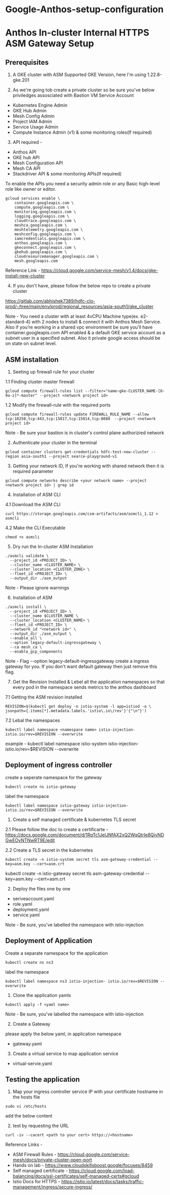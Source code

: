 # Google-Anthos-setup-configuration

# Anthos In-cluster Internal HTTPS ASM Gateway Setup

## Prerequisites

1. A GKE cluster with ASM Supported GKE Version, here I'm using 1.22.8-gke.201

2. As we're going tob create a private cluster so be sure you've below priviledges assosciated with Bastion VM Service Account

- Kubernetes Engine Admin
- GKE Hub Admin
- Mesh Config Admin
- Project IAM Admin
- Service Usage Admin
- Compute Instance Admin (v1)
& some monitoring roles(If required)

3. API required - 

- Anthos API
- GKE hub API
- Mesh Configuration API
- Mesh CA API
- Stackdriver API
& some monitoring APIs(If required)

To enable the  APIs you need a security admin role or any Basic high-level role like owner or editor.
```
gcloud services enable \
    container.googleapis.com \
    compute.googleapis.com \
    monitoring.googleapis.com \
    logging.googleapis.com \
    cloudtrace.googleapis.com \
    meshca.googleapis.com \
    meshtelemetry.googleapis.com \
    meshconfig.googleapis.com \
    iamcredentials.googleapis.com \
    anthos.googleapis.com \
    gkeconnect.googleapis.com \
    gkehub.googleapis.com \
    cloudresourcemanager.googleapis.com \
    mesh.googleapis.com
```

Reference Link - https://cloud.google.com/service-mesh/v1.4/docs/gke-install-new-cluster

4. If you don't have, please follow the below repo to create a private cluster

https://gitlab.com/abhishek7389/hdfc-clo-prod/-/tree/main/env/prod/regional_resources/asia-south1/gke_cluster

Note - You need a cluster with at least 4vCPU Machine type(ex. e2-standard-4) with 2 nodes to install & connect it with Anthos Mesh Service. Also if you’re working in a shared vpc environment be sure you’ll have container.googleapis.com API enabled & a default GKE service account as a subnet user in a specified subnet. Also it private google access should be on state on subnet level.


## ASM installation

1. Seeting up firewall rule for your cluster 

1.1 Finding cluster master firewall 
```
gcloud compute firewall-rules list --filter="name~gke-CLUSTER_NAME-[0-9a-z]*-master" --project <network project id> 
``` 
1.2 Modify the firewall-rule with the required ports 
```
gcloud compute firewall-rules update FIREWALL_RULE_NAME --allow tcp:10250,tcp:443,tcp:15017,tcp:15014,tcp:8080  --project <network project id>   
```
Note - Be sure your bastion is in cluster's control plane authorizied network

2. Authenticate your cluster in the terminal 
```
gcloud container clusters get-credentials hdfc-test-new-cluster --region asia-south1 --project searce-playground-v1
```
3. Getting your network ID, If you're working with shared network then it is required parameter
```
gcloud compute networks describe <your network name> --project <network project id> | grep id

```
4. Installation of ASM CLI 

4.1 Download the ASM CLI 
```
curl https://storage.googleapis.com/csm-artifacts/asm/asmcli_1.12 > asmcli
```
4.2 Make the CLI Executable
```
chmod +x asmcli
```
5. Dry run the In-cluster ASM Installation
```
./asmcli validate \
  --project_id <PROJECT_ID> \
  --cluster_name <CLUSTER_NAME> \
  --cluster_location <CLUSTER_ZONE> \
  --fleet_id <PROJECT_ID> \
  --output_dir ./asm_output
```
Note - Please ignore warnings 

6. Installation of ASM 
```
./asmcli install \
  --project_id <PROJECT_ID> \
  --cluster_name $CLUSTER_NAME \
  --cluster_location <CLUSTER_NAME> \
  --fleet_id <PROJECT_ID> \
  --network_id "<network id>" \
  --output_dir ./asm_output \
  --enable_all \
  --option legacy-default-ingressgateway \
  --ca mesh_ca \
  --enable_gcp_components
```
Note - Flag --option legacy-default-ingressgateway create a ingress gateway for you. If you don't want default gateway then just remove this flag.

7. Get the Revision Installed & Lebel all the application namespaces so that every pod in the namespace sends metrics to the anthos dashboard

7.1 Getting the ASM revision installed
```
REVISION=$(kubectl get deploy -n istio-system -l app=istiod -o \
jsonpath={.items[*].metadata.labels.'istio\.io\/rev'}'{"\n"}')
```
7.2 Lebal the namespaces
```
kubectl label namespace <namespace name> istio-injection- istio.io/rev=$REVISION --overwrite
```

example - kubectl label namespace istio-system istio-injection- istio.io/rev=$REVISION --overwrite

## Deployment of ingress controller 

create a seperate namespace for the gateway
```
kubectl create ns istio-gateway
```
label the namespace
```
kubectl label namespace istio-gateway istio-injection- istio.io/rev=$REVISION --overwrite
```

1. Create a self managed certificate & kubernetes TLS secret

2.1 Please follow the doc to create a certificarte - https://docs.google.com/document/d/1RqTc1JelJNfAX2xQ2WqQtrIe8QjyNDGwEOyNTNwRT9E/edit

2.2 Create a TLS secret in the kubernetes 
```
kubectl create -n istio-system secret tls asm-gateway-credential --key=asm.key --cert=asm.crt
```

kubectl create -n istio-gateway secret tls asm-gateway-credential --key=asm.key --cert=asm.crt

2. Deploy the files one by one 

- seriveaccount.yaml
- role.yaml
- deployment.yaml
- service.yaml

Note - Be sure, you've labelled the namespace with istio-injection

## Deployment of Application 

Create a separate namespace for the application
```
kubectl create ns ns3
```
label the namespace
```
kubectl label namespace ns3 istio-injection- istio.io/rev=$REVISION --overwrite
```
1. Clone the application yamls
```
kubectl apply -f <yaml name>
```
Note - Be sure, you've labelled the namespace with istio-injection

2. Create a Gateway 

please apply the below yaml, in application namespace

- gateway.yaml

3. Create a virtual service to map application service

- virtual-servie.yaml


## Testing the application

1. Map your ingress controller service IP with your certificate hostname in the hosts file
```
sudo vi /etc/hosts
```
add the below content

<ingress controller service IP> <your hostname>

2. test by requesting the URL
```
curl -iv --cacert <path to your cert> https://<hostname>
```


Reference Links - 

- ASM Firewall Rules - https://cloud.google.com/service-mesh/docs/private-cluster-open-port
- Hands on lab - https://www.cloudskillsboost.google/focuses/8459
- Self managed certificate - https://cloud.google.com/load-balancing/docs/ssl-certificates/self-managed-certs#gcloud
- Istio Docs for HTTPS - https://istio.io/latest/docs/tasks/traffic-management/ingress/secure-ingress/

